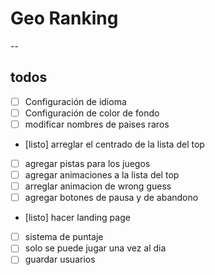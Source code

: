 # Geo Ranking
--
## todos

- [ ] Configuración de idioma
- [ ] Configuración de color de fondo
- [ ] modificar nombres de paises raros
- [listo] arreglar el centrado de la lista del top
- [ ] agregar pistas para los juegos
- [ ] agregar animaciones a la lista del top
- [ ] arreglar animacion de wrong guess
- [ ] agregar botones de pausa y de abandono
- [listo] hacer landing page
- [ ] sistema de puntaje
- [ ] solo se puede jugar una vez al dia
- [ ] guardar usuarios